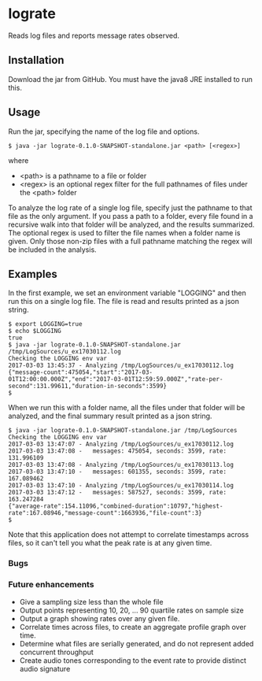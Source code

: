 # lograte

Reads log files and reports message rates observed.

## Installation

Download the jar from GitHub. You must have the java8 JRE installed to run this.

## Usage

Run the jar, specifying the name of the log file and options.

    $ java -jar lograte-0.1.0-SNAPSHOT-standalone.jar <path> [<regex>]

where
- \<path\> is a pathname to a file or folder
- \<regex\> is an optional regex filter for the full pathnames of files under the \<path\> folder

To analyze the log rate of a single log file, specify just the pathname to that
file as the only argument. If you pass a path to a folder, every file found
in a recursive walk into that folder will be analyzed, and the results
summarized. The optional regex is used to filter the file names when a
folder name is given. Only those non-zip files with a full pathname matching the regex
will be included in the analysis.

## Examples

In the first example, we set an environment variable "LOGGING" and then run this on a single log file.
The file is read and results printed as a json string.
````$shell
$ export LOGGING=true
$ echo $LOGGING
true
$ java -jar lograte-0.1.0-SNAPSHOT-standalone.jar /tmp/LogSources/u_ex17030112.log
Checking the LOGGING env var
2017-03-03 13:45:37 - Analyzing /tmp/LogSources/u_ex17030112.log
{"message-count":475054,"start":"2017-03-01T12:00:00.000Z","end":"2017-03-01T12:59:59.000Z","rate-per-second":131.99611,"duration-in-seconds":3599}
$
````

When we run this with a folder name, all the files under that folder will
be analyzed, and the final summary result printed as a json string.

````$shell
$ java -jar lograte-0.1.0-SNAPSHOT-standalone.jar /tmp/LogSources
Checking the LOGGING env var
2017-03-03 13:47:07 - Analyzing /tmp/LogSources/u_ex17030112.log
2017-03-03 13:47:08 - 	messages: 475054, seconds: 3599, rate: 131.996109
2017-03-03 13:47:08 - Analyzing /tmp/LogSources/u_ex17030113.log
2017-03-03 13:47:10 - 	messages: 601355, seconds: 3599, rate: 167.089462
2017-03-03 13:47:10 - Analyzing /tmp/LogSources/u_ex17030114.log
2017-03-03 13:47:12 - 	messages: 587527, seconds: 3599, rate: 163.247284
{"average-rate":154.11096,"combined-duration":10797,"highest-rate":167.08946,"message-count":1663936,"file-count":3}
$
````
Note that this application does not attempt to correlate timestamps
across files, so it can't tell you what the peak rate is at any given
time.

### Bugs

### Future enhancements

* Give a sampling size less than the whole file
* Output points representing 10, 20, ... 90 quartile rates on sample size
* Output a graph showing rates over any given file.
* Correlate times across files, to create an aggregate profile graph over time.
* Determine what files are serially generated, and do not represent added concurrent throughput
* Create audio tones corresponding to the event rate to provide distinct audio signature



